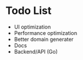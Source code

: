 # Todo List

- UI optimization
- Performance optimization
- Better domain generater
- Docs
- Backend/API (Go)
